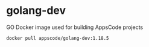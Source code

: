 # golang-dev

GO Docker image used for building AppsCode projects

```console
docker pull appscode/golang-dev:1.18.5
```
